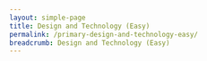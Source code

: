 ```yaml
---
layout: simple-page
title: Design and Technology (Easy)
permalink: /primary-design-and-technology-easy/
breadcrumb: Design and Technology (Easy)
---
```

